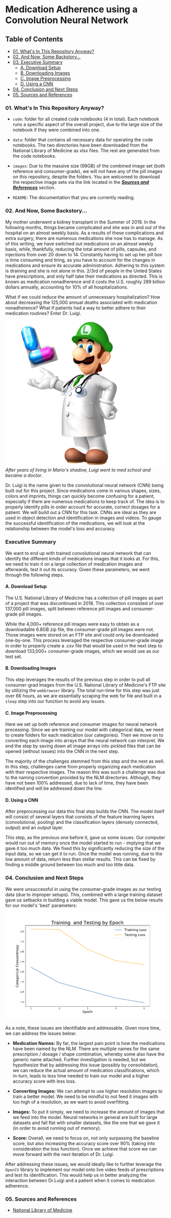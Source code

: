 # Medication Adherence using a Convolution Neural Network


## Table of Contents

- [01. What's In This Repository Anyway?](#01.-What's-In-This-Repository-Anyway?)
- [02. And Now, Some Backstory...](#02.-And-Now,-Some-Backstory...)
- [03. Executive Summary](#03.-Executive-Summary)
    - [A. Download Setup](#A.-Download-Setup)
    - [B. Downloading Images](#B.-Downloading-Images)
    - [C. Image Preprocessing](#C.-Image-Preprocessing)
    - [D. Using a CNN](#D.-Using-a-CNN)
- [04. Conclusion and Next Steps](#04.-Conclusion-and-Next-Steps)
- [05. Sources and References](#05.-Sources-and-References)

### 01. What's In This Repository Anyway?

- `code`: folder for all created code notebooks (4 in total).  Each notebook runs a specific aspect of the overall project, due to the large size of the notebook if they were combined into one.

- `data`: folder that contains all necessary data for operating the code notebooks.  The two directories have been downloaded from the National Library of Medicine as xlsx files.  The rest are generated from the code notebooks.

- `images`:  Due to the massive size (99GB) of the combined image set (both reference and consumer-grade), we will not have any of the pill images on this repository, despite the folders.  You are welcomed to download the respective image sets via the link located in the ***[Sources and References](#Sources-and-References)*** section.

- `README`: The documentation that you are currently reading.

### 02. And Now, Some Backstory...

My mother underwent a kidney transplant in the Summer of 2019.  In the following months, things became complicated and she was in and out of the hospital on an almost weekly basis.  As a results of these complications and extra surgery, there are numerous medications she now has to manage.  As of this writing, we have switched out medications on an almost weekly basis, while, thankfully, reducing the total amount of pills, capsules, and injections from over 20 down to 14.  Constantly having to set up her pill box is time consuming and tiring, as you have to account for the changes in medications and ensure its accurate administration. Adhering to this system is draining and she is not alone in this.  2/3rd of people in the United States have prescriptions, and only half take their medications as directed.  This is known as medication nonadherence and it costs the U.S. roughly 289 billion dollars annually, accounting for 10% of all hospitalizations.

What if we could reduce the amount of unnecessary hospitalization?  How about decreasing the 125,000 annual deaths associated with medication nonadherence?  What if patients had a way to better adhere to their medication routines?  Enter Dr. Luigi.

![Dr.Luigi](images/drluigi.jpg)
*After years of living in Mario's shadow, Luigi went to med school and became a doctor.*

Dr. Luigi is the name given to the convolutional neural network (CNN) being built out for this project.  Since medications come in various shapes, sizes, colors and imprints, things can quickly become confusing for a patient, especially if there are numerous medications to keep track of.  The idea is to properly identify pills in order account for accurate, correct dosages for a patient.  We will build out a CNN for this task.  CNNs are ideal as they are used in object detection and identification in images and videos.  To gauge the successful identification of the medications, we will look at the relationship between the model's loss and accuracy.

### Executive Summary

We want to end up with trained convolutional neural network that can identify the different kinds of medications images that it looks at.  For this, we need to train it on a large collection of medication images and afterwards, test it out its accuracy.  Given these parameters, we went through the following steps.

#### A. Download Setup
The U.S. National Library of Medicine has a collection of pill images as part of a project that was discontinued in 2018. This collection consisted of over 137,000 pill images, split between reference pill images and consumer-grade pill images.

While the 4,000+ reference pill images were easy to obtain as a downloadable 6.8GB zip file, the consumer-grade pill images were not.  Those images were stored on an FTP site and could only be downloaded one-by-one.  This process leveraged the respective consumer-grade image in order to properly create a .csv file that would be used in the next step to download 133,000+ consumer-grade images, which we would use as our test set.

#### B. Downloading Images
This step leverages the results of the previous step in order to pull all consumer-grad images from the U.S. National Library of Medicine's FTP site by utilizing the `webbrowser` library.  The total run-time for this step was just over 66 hours, as we are essentially scraping the web for file and built in a `sleep` step into our function to avoid any issues.

#### C. Image Preprocessing
Here we set up both reference and consumer images for neural network processing. 
 Since we are training our model with categorical data, we need to create folders for each medication (our categories). Then we move on to converting each image into arrays that the neural network can interpret. We end the step by saving down all image arrays into pickled files that can be opened (without issues) into the CNN in the next step.

The majority of the challenges stemmed from this step and the next as well.  In this step, challenges came from properly organizing each medication with their respective images.  The reason this was such a challenge was due to the naming convention provided by the NLM directories.  Although, they have not been 100% addressed, due to lack of time, they have been identified and will be addressed down the line.

#### D. Using a CNN
After preprocessing our data this final step builds the CNN. The model itself will consist of several layers that consists of the feature learning layers (convolutional, pooling) and the classification layers (densely connected, output) and an output layer.

This step, as the previous one before it, gave us some issues.  Our computer would run out of memory once the model started to run - implying that we gave it too much data.  We fixed  this by significantly reducing the size of the input data, so we can get it to run.  Once the model was running, due to the low amount of data, return less than stellar results.  This can be fixed by finding a middle ground between too much and too little data.

### 04. Conclusion and Next Steps

We were unsuccessful in using the consumer-grade images as our testing data (due to improper setups).  This, combined with a large training dataset gave us setbacks in building a viable model.  This gave us the below results for our model's 'best' parameters:

![chart](images/chart.png)

As a note, these issues are identifiable and addressable.  Given more time, we can address the issues below:

- **Medication Names:** By far, the largest pain point is how the medications have been named by the NLM.  There are multiple names for the same prescription / dosage / shape combination, whereby some also have the generic name attached.  Further investigation is needed, but we hypothesize that by addressing this issue (possibly by consolidation), we can reduce the actual amount of medication classifications, which in-turn, leads to less time needed to train our model and a higher accuracy score with less loss.

- **Converting Images:** We can attempt to use higher resolution images to train a better model.  We need to be mindful to not feed it images with too high of a resolution, as we want to avoid overfitting.
 
- **Images:** To put it simply, we need to increase the amount of images that we feed into the model.  Neural networks in general are built for large datasets and fall flat with smaller datasets, like the one that we gave it (in order to avoid running out of memory).

- **Score:** Overall, we need to focus on, not only surpassing the baseline score, but also increasing the accuracy score over 90% (taking into consideration the loss function).  Once we achieve that score we can move forward with the next iteration of Dr. Luigi.

After addressing these issues, we would ideally like to further leverage the `OpenCV` library to implement our model onto live video feeds of prescriptions and test its identification.  This would help us in better analyzing the interaction between Dr.Luigi and a patient when it comes to medication adherence.

### 05. Sources and References

 - [National Library of Medicine](https://www.nlm.nih.gov/databases/download/pill_image.html)
